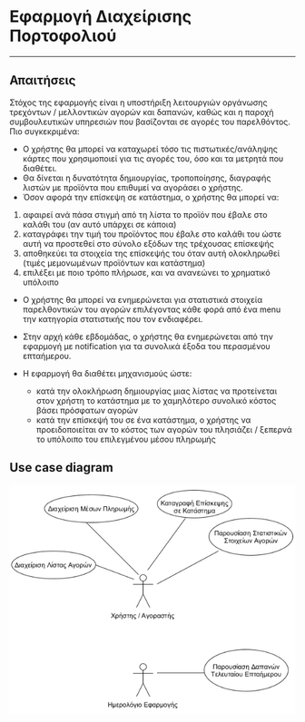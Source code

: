 # Εφαρμογή Διαχείρισης Πορτοφολιού
-----------
## Απαιτήσεις
Στόχος της εφαρμογής είναι η υποστήριξη λειτουργιών οργάνωσης τρεχόντων / μελλοντικών αγορών και δαπανών, καθώς και η παροχή συμβουλευτικών υπηρεσιών που βασίζονται σε αγορές του παρελθόντος. Πιο συγκεκριμένα:
* Ο χρήστης θα μπορεί να καταχωρεί τόσο τις πιστωτικές/ανάληψης κάρτες που χρησιμοποιεί για τις αγορές του, όσο και τα μετρητά που διαθέτει.
* Θα δίνεται η δυνατότητα δημιουργίας, τροποποίησης, διαγραφής λιστών με προϊόντα που επιθυμεί να αγοράσει ο χρήστης.
* Όσον αφορά την επίσκεψη σε κατάστημα, ο χρήστης θα μπορεί να:
 1. αφαιρεί ανά πάσα στιγμή από τη λίστα το προϊόν που έβαλε στο καλάθι του (αν αυτό υπάρχει σε κάποια)
 2. καταγράφει την τιμή του προϊόντος που έβαλε στο καλάθι του ώστε αυτή να προστεθεί στο σύνολο εξόδων της τρέχουσας επίσκεψής
 3. αποθηκεύει τα στοιχεία της επίσκεψής του όταν αυτή ολοκληρωθεί (τιμές μεμονωμένων προϊόντων και κατάστημα)
 4. επιλέξει με ποιο τρόπο πλήρωσε, και να ανανεώνει το χρηματικό υπόλοιπο
 
* Ο χρήστης θα μπορεί να ενημερώνεται για στατιστικά στοιχεία παρελθοντικών του αγορών επιλέγοντας κάθε φορά από ένα menu την κατηγορία στατιστικής που τον ενδιαφέρει.
* Στην αρχή κάθε εβδομάδας, ο χρήστης θα ενημερώνεται από την εφαρμογή με notification για τα συνολικά έξοδα του περασμένου επταήμερου.

* Η εφαρμογή θα διαθέτει μηχανισμούς ώστε:
    - κατά την ολοκλήρωση δημιουργίας μιας λίστας να προτείνεται στον χρήστη το κατάστημα με το χαμηλότερο συνολικό κόστος βάσει πρόσφατων αγορών
    - κατά την επίσκεψή του σε ένα κατάστημα, ο χρήστης να προειδοποιείται αν το κόστος των αγορών του πλησιάζει / ξεπερνά το υπόλοιπο του επιλεγμένου μέσου πληρωμής

## Use case diagram

![Use Case Diagram](use-case-diagram-2.png "Περιπτώσεις Χρήσης")
